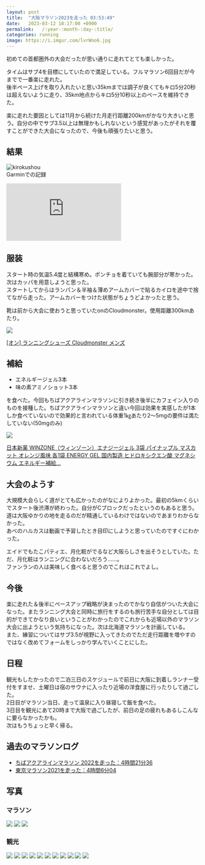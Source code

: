 ```yaml
---
layout: post
title:  "大阪マラソン2023を走った 03:53:49"
date:   2023-03-12 18:17:00 +0900
permalink:   /:year-:month-:day-:title/
categories: running
image: https://i.imgur.com/lvrWno6.jpg
---
```

初めての首都圏外の大会だったが思い通りに走れてとても楽しかった。  

タイムはサブ4を目標にしていたので満足している。フルマラソン6回目だが今までで一番楽に走れた。  
後半ペース上げを取り入れたいと思い35kmまでは調子が良くてもキロ5分20秒は超えないように走り、35km地点からキロ5分10秒以上のペースを維持できた。  

楽に走れた要因としては11月から続けた月走行距離200kmがかなり大きいと思う。自分の中でサブ3.5以上は無理かもしれないという感覚があったがそれを覆すことができた大会になったので、今後も頑張りたいと思う。  

## 結果

![kirokushou](https://i.imgur.com/mfEifaJ.jpg)  
Garminでの記録  

<div class="iframe-wrap">
<iframe src='https://connect.garmin.com/modern/activity/embed/10585195632' title='大阪マラソン 2023' frameborder='0'></iframe></div>

## 服装

スタート時の気温5.4度と結構寒め。ポンチョを着ていても腕部分が寒かった。次はカッパを用意しようと思った。  
スタートしてからはランパン＆半袖＆薄めアームカバーで貼るカイロを途中で捨てながら走った。アームカバーをつけた状態がちょうどよかったと思う。  

靴は前から大会に使おうと思っていたonのCloudmonster。使用距離300kmあたり。
<p><a href="https://www.amazon.co.jp/dp/B098NY17D6?&linkCode=li2&tag=peipeipe-22&linkId=e9cc5cc4b03ad4221636fa59a26824f0&language=ja_JP&ref_=as_li_ss_il" target="_blank" rel="nofollow"><img border="0" src="//ws-fe.amazon-adsystem.com/widgets/q?_encoding=UTF8&ASIN=B098NY17D6&Format= _SL250_&ID=AsinImage&MarketPlace=JP&ServiceVersion=20070822&WS=1&tag=peipeipe-22&language=ja_JP" ></a><img src="https://ir-jp.amazon-adsystem.com/e/ir?t=peipeipe-22&language=ja_JP&l=li2&o=9&a=B098NY17D6" width="1" height="1" border="0" alt="" style="border:none !important; margin:0px !important;" /></p> <p><a href="https://www.amazon.co.jp/dp/B098NY17D6?&linkCode=li2&tag=peipeipe-22&linkId=e9cc5cc4b03ad4221636fa59a26824f0&language=ja_JP&ref_=as_li_ss_il" target="_blank" rel="nofollow">[オン] ランニングシューズ Cloudmonster メンズ</a></p>

## 補給

- エネルギージェル3本
- 味の素アミノショット3本

を食べた。今回もちばアクアラインマラソンに引き続き後半にカフェイン入りのものを接種した。ちばアクアラインマラソンと違い今回は効果を実感したが1本しか食べていないので効果的と言われている体重1㎏あたり2～5mgの要件は満たしていない(50mgのみ)

<p><a href="https://www.amazon.co.jp/dp/B07HHP736V?th=1&linkCode=li2&tag=peipeipe-22&linkId=65fedf3a6ac8253ab9499d83d4caa552&language=ja_JP&ref_=as_li_ss_il" target="_blank" rel="nofollow"><img border="0" src="//ws-fe.amazon-adsystem.com/widgets/q?_encoding=UTF8&ASIN=B07HHP736V&Format= _SL250_&ID=AsinImage&MarketPlace=JP&ServiceVersion=20070822&WS=1&tag=peipeipe-22&language=ja_JP" ></a><img src="https://ir-jp.amazon-adsystem.com/e/ir?t=peipeipe-22&language=ja_JP&l=li2&o=9&a=B07HHP736V" width="1" height="1" border="0" alt="" style="border:none !important; margin:0px !important;" /></p> <p><a href="https://www.amazon.co.jp/dp/B07HHP736V?th=1&linkCode=li2&tag=peipeipe-22&linkId=65fedf3a6ac8253ab9499d83d4caa552&language=ja_JP&ref_=as_li_ss_il" target="_blank" rel="nofollow">日本新薬 WINZONE（ウィンゾーン）エナジージェル 3袋 パイナップル マスカット オレンジ風味 各1袋 ENERGY GEL 国内製造 ヒドロキシクエン酸 マグネシウム エネルギー補給…</a></p>

## 大会のようす

大規模大会らしく道がとても広かったのがなによりよかった。最初の5kmくらいでスタート後渋滞が終わった。自分がCブロックだったというのもあると思う。  
道は大阪ゆかりの地を走るのだが精通しているわけではないのであまりわからなかった。  
あべのハルカスは動画で予習したとき目印にしようと思っていたのですぐにわかった。  
  
エイドでもたこパティエ、月化粧がでるなど大阪らしさを出そうとしていた。ただ、月化粧はランニングに合わないだろう……。  
ファンランの人は美味しく食べると思うのでこれはこれでよし。

## 今後

楽に走れた＆後半にペースアップ戦略が決まったのでかなり自信がついた大会になった。またランニング大会と同時に旅行をするのも旅行苦手な自分としては目的ができてかなり良いということがわかったのでこれからも近場以外のマラソン大会に出ようという気持ちになった。次は北海道マラソンを計画している。  
また、練習についてはサブ3.5が視野に入ってきたのでただ走行距離を増やすのではなく改めてフォームをしっかり学んでいくことにした。  

## 日程

観光もしたかったので二泊三日のスケジュールで前日に大阪に到着しランナー受付をすませ、土曜日は宿のサウナに入ったり近場の洋食屋に行ったりして過ごした。  
2日目がマラソン当日、走って温泉に入り昼寝して飯を食べた。  
3日目を観光にあて20時まで大阪で過ごしたが、前日の足の疲れもあるしこんなに要らなかったかも。  
次はもうちょっと早く帰る。

## 過去のマラソンログ

- [ちばアクアラインマラソン 2022を走った：4時間21分36](https://www.peipeipe.net/2022-11-07-chibaaqualinemarathon2022/)
- [東京マラソン2021を走った：4時間6分04](https://www.peipeipe.net/2022-03-09-tokyomarathon2021/)

## 写真

### マラソン

![](https://i.imgur.com/SOMfWxv.jpg)
![](https://i.imgur.com/lvrWno6.jpg)
![](https://i.imgur.com/7knnZZu.jpg)

### 観光

![](https://i.imgur.com/tWupvv8.jpg)
![](https://i.imgur.com/foBh4xB.jpg)
![](https://i.imgur.com/snzx7lD.jpg)
![](https://i.imgur.com/rq36wf6.jpg)
![](https://i.imgur.com/JknnzsT.jpg)
![](https://i.imgur.com/6WilXbM.jpg)
![](https://i.imgur.com/pbAAASp.jpg)
![](https://i.imgur.com/T3nLMJU.jpg)
![](https://i.imgur.com/vGvq1kj.jpg)
![](https://i.imgur.com/DyiTvdn.jpg)
![](https://i.imgur.com/iGUTeQP.jpg)
